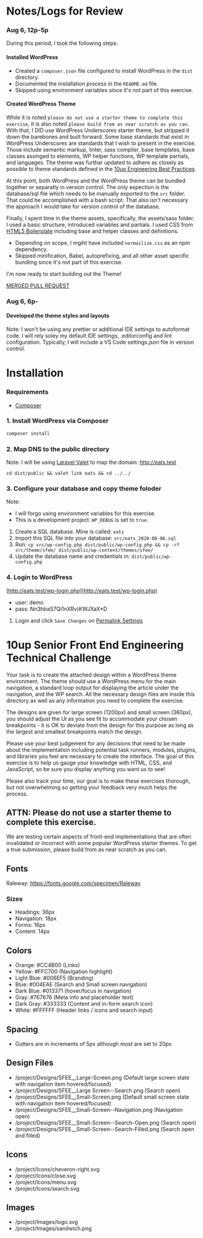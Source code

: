 # Notes/Logs for Review

### Aug 6, 12p-5p

During this period, I took the following steps:

#### Installed WordPress

* Created a `composer.json` file configured to install WordPress in the `dist` directory.
* Documented the installation process in the `README.md` file.
* Skipped using environment variables since it's not part of this exercise.

#### Created WordPress Theme

While it is noted `please do not use a starter theme to complete this exercise`, it is also noted `please build from as near scratch as you can`.  With that, I DID use WordPress Underscores starter theme, but stripped it down the barebones and built forward.  Some base standards that exist in WordPress Underscores are standards that I wish to present in the exercise.  Those include semantic markup, linter, sass complier, base templates, base classes assinged to elements, WP helper functions, WP template partials, and languages.  The theme was furthar updated to adhere as closely as possible to theme standards defined in the [10up Engineering Best Practices](https://10up.github.io/Engineering-Best-Practices/structure/#file-organization).

At this point, both WordPress and the WordPress theme can be bundled together or separatly in version control.  The only expection is the database/sql file which needs to be manually exported to the `src` folder.  That could be accomplished with a bash script. That also isn't necessary the approach I would take for version control of the database.

Finally, I spent time in the theme assets, specifically, the assets/sass folder.  I used a basic structure, introduced variables and partials. I used CSS from [HTML5 Boilerplate](https://html5boilerplate.com/) including base and helper classes and definitions.

* Depending on scope, I mgiht have included `normailize.css` as an npm dependency.
* Skipped minification, Babel, autoprefixing, and all other asset specific bundling since it's not part of this exercise.

I'm now ready to start building out the Theme!

[MERGED PULL REQUEST](https://github.com/gguynn/applicant-senior-front-end-engineer-master/pull/1)

### Aug 6, 6p-

#### Developed the theme styles and layouts

Note: I won't be using any prettier or additional IDE settings to autoformat code.  I will rely soley my default IDE settings, .editorconfig and lint configuration.  Typically, I will include a VS Code settings.json file in version control.

# Installation

### Requirements

- [Composer](https://getcomposer.org/)

### 1. Install WordPress via Composer
```bash
composer install
```

### 2. Map DNS to the public directory

Note: I will be using [Laravel Valet](https://laravel.com/docs/7.x/valet) to map the domain: http://eats.test

`cd dist/public && valet link eats && cd ../../`

### 3. Configure your database and copy theme foloder

Note:
* I will forgo using environment variables for this exercise.
* This is a development project.  `WP_DEBUG` is set to `true`.

1. Create a SQL database.  Mine is called: `eats`
1. Import this SQL file into your database: `src/eats_2020-08-06.sql`
1. Run: `cp src/wp-config.php dist/public/wp-config.php && cp -rf src/theme/sfee/ dist/public/wp-content/themes/sfee/`
1. Update the database name and credentials in: `dist/public/wp-config.php`

### 4. Login to WordPress

[http://eats.test/wp-login.php](http://eats.test/wp-login.php)
* user: demo
* pass: Nn3hbaS7Qi1nXRv)KWJXaX*D

1. Login and click `Save Changes` on [Permalink Settings](http://eats.test/wp-admin/options-permalink.php)

# 10up Senior Front End Engineering Technical Challenge
Your task is to create the attached design within a WordPress theme environment. The theme should use a WordPress menu for the main navigation, a standard loop output for displaying the article under the navigation, and the WP search. All the necessary design files are inside this directory as well as any information you need to complete the exercise.

The designs are given for large screen (1200px) and small screen (360px), you should adjust the UI as you see fit to accommodate your chosen breakpoints - it is OK to deviate from the design for this purpose as long as the largest and smallest breakpoints match the design.

Please use your best judgement for any decisions that need to be made about the implementation including potential task runners, modules, plugins, and libraries you feel are necessary to create the interface. The goal of this exercise is to help us gauge your knowledge with HTML, CSS, and JavaScript, so be sure you display anything you want us to see!

Please also track your time, our goal is to make these exercises thorough, but not overwhelming so getting your feedback very much helps the process.

## ATTN: Please do not use a starter theme to complete this exercise.
We are testing certain aspects of front-end implementations that are often invalidated or incorrect with some popular WordPress starter themes. To get a true submission, please build from as near scratch as you can.

## Fonts
Raleway: https://fonts.google.com/specimen/Raleway

### Sizes
- Headings: 36px
- Navigation: 18px
- Forms: 16px
- Content: 14px

## Colors
- Orange: #CC4B00 (Links)
- Yellow: #FFC700 (Navigation highlight)
- Light Blue: #006EF5 (Branding)
- Blue: #004EAE (Search and Small screen navigation)
- Dark Blue: #013371 (hover/focus in navigation)
- Gray: #767676 (Meta info and placeholder text)
- Dark Gray: #333333 (Content and in-form search icon)
- White: #FFFFFF (Header links / icons and search input)

## Spacing
- Gutters are in increments of 5px although most are set to 20px

## Design Files
- /project/Designs/SFEE__Large-Screen.png (Default large screen state with navigation item hovered/focused)
- /project/Designs/SFEE__Large Screen--Search.png (Search open)
- /project/Designs/SFEE__Small-Screen.png (Default small screen state with navigation item hovered/focused)
- /project/Designs/SFEE__Small-Screen--Navigation.png (Navigation open)
- /project/Designs/SFEE__Small-Screen--Search-Open.png (Search open)
- /project/Designs/SFEE__Small-Screen--Search-Filled.png (Search open and filled)

## Icons
- /project/Icons/cheveron-right.svg
- /project/Icons/close.svg
- /project/Icons/menu.svg
- /project/Icons/search.svg

## Images
- /project/Images/logo.svg
- /project/Images/sandwich.png
